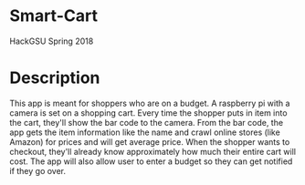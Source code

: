 # Smart-Cart
HackGSU Spring 2018

# Description
This app is meant for shoppers who are on a budget. A raspberry pi with a camera is set on a shopping cart. Every time the shopper puts in item into the cart, they'll show the bar code to the camera. From the bar code, the app gets the item information like the name and crawl online stores (like Amazon) for prices and will get average price. When the shopper wants to checkout, they'll already know approximately how much their entire cart will cost. The app will also allow user to enter a budget so they can get notified if they go over.
